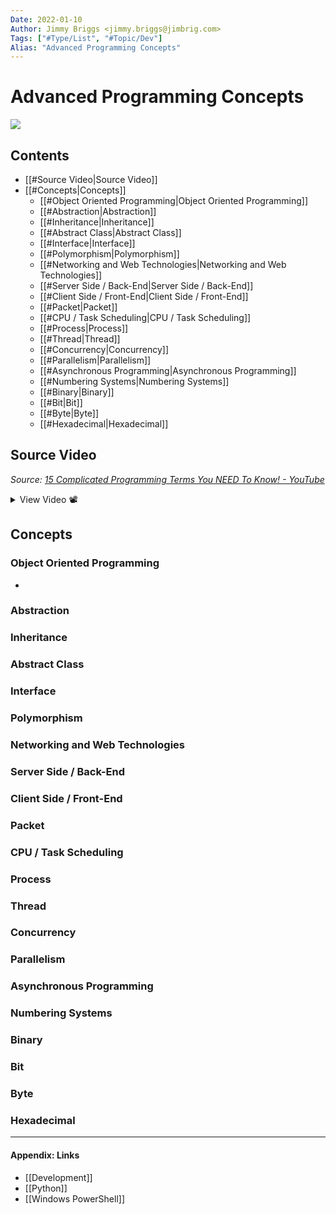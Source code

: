 ```yaml
---
Date: 2022-01-10
Author: Jimmy Briggs <jimmy.briggs@jimbrig.com>
Tags: ["#Type/List", "#Topic/Dev"]
Alias: "Advanced Programming Concepts"
---
```


# Advanced Programming Concepts

![](https://i.imgur.com/Czw5nkn.png)

## Contents

- [[#Source Video|Source Video]]
- [[#Concepts|Concepts]]
	- [[#Object Oriented Programming|Object Oriented Programming]]
	- [[#Abstraction|Abstraction]]
	- [[#Inheritance|Inheritance]]
	- [[#Abstract Class|Abstract Class]]
	- [[#Interface|Interface]]
	- [[#Polymorphism|Polymorphism]]
	- [[#Networking and Web Technologies|Networking and Web Technologies]]
	- [[#Server Side / Back-End|Server Side / Back-End]]
	- [[#Client Side / Front-End|Client Side / Front-End]]
	- [[#Packet|Packet]]
	- [[#CPU / Task Scheduling|CPU / Task Scheduling]]
	- [[#Process|Process]]
	- [[#Thread|Thread]]
	- [[#Concurrency|Concurrency]]
	- [[#Parallelism|Parallelism]]
	- [[#Asynchronous Programming|Asynchronous Programming]]
	- [[#Numbering Systems|Numbering Systems]]
	- [[#Binary|Binary]]
	- [[#Bit|Bit]]
	- [[#Byte|Byte]]
	- [[#Hexadecimal|Hexadecimal]]


## Source Video

*Source: [15 Complicated Programming Terms You NEED To Know! - YouTube](https://www.youtube.com/watch?v=-H7PXerOgiY)*

<details><summary>View Video 📽️</summary><p>
<div style="display: block; position: relative; width: 100%; height: 0px; --aspect-ratio:9/16; padding-bottom: calc(var(--aspect-ratio) * 100%);"><iframe src="https://www.youtube.com/embed/-H7PXerOgiY" allow="fullscreen" style="position: absolute; top: 0px; left: 0px; height: 100%; width: 100%;"></iframe></div></p></details>


## Concepts

### Object Oriented Programming

- 

### Abstraction

### Inheritance

### Abstract Class

### Interface

### Polymorphism

### Networking and Web Technologies

### Server Side / Back-End

### Client Side / Front-End

### Packet

### CPU / Task Scheduling

### Process

### Thread

### Concurrency

### Parallelism

### Asynchronous Programming

### Numbering Systems

### Binary

### Bit

### Byte

### Hexadecimal

***

#### Appendix: Links

- [[Development]]
- [[Python]]
- [[Windows PowerShell]]
